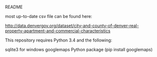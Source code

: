 README

most up-to-date csv file can be found here: 

http://data.denvergov.org/dataset/city-and-county-of-denver-real-property-apartment-and-commercial-characteristics

This repository requires Python 3.4 and the following:

sqlite3 for windows
googlemaps Python package (pip install googlemaps)

